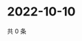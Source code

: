 # 2022-10-10

共 0 条

<!-- BEGIN WEIBO -->
<!-- 最后更新时间 Mon Oct 10 2022 02:07:24 GMT+0800 (China Standard Time) -->

<!-- END WEIBO -->
